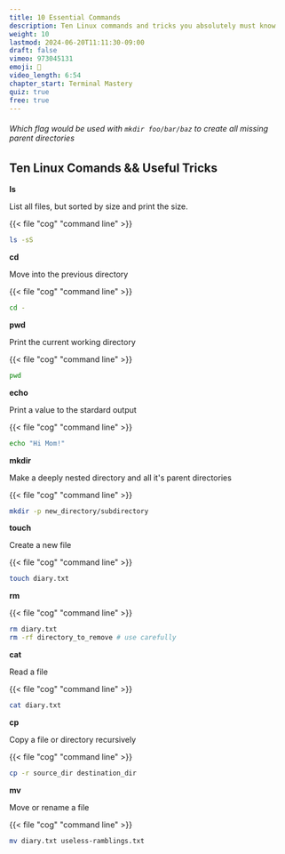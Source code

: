 ```yaml
---
title: 10 Essential Commands
description: Ten Linux commands and tricks you absolutely must know
weight: 10
lastmod: 2024-06-20T11:11:30-09:00
draft: false
vimeo: 973045131
emoji: 💪
video_length: 6:54
chapter_start: Terminal Mastery
quiz: true
free: true
---
```


<quiz-modal options="-a:-p:-r:-force" answer="-p" prize="1">
  <h6>Which flag would be used with <code>mkdir foo/bar/baz</code> to create all missing parent directories</h6>
</quiz-modal>

## Ten Linux Comands && Useful Tricks

**ls**

List all files, but sorted by size and print the size. 

{{< file "cog" "command line" >}}
```bash
ls -sS
```

**cd**

Move into the previous directory

{{< file "cog" "command line" >}}
```bash
cd -
```

**pwd**

Print the current working directory

{{< file "cog" "command line" >}}
```bash
pwd
```

**echo**

Print a value to the stardard output

{{< file "cog" "command line" >}}
```bash
echo "Hi Mom!"
```

**mkdir** 

Make a deeply nested directory and all it's parent directories

{{< file "cog" "command line" >}}
```bash
mkdir -p new_directory/subdirectory
```
**touch**

Create a new file

{{< file "cog" "command line" >}}
```bash
touch diary.txt
```
**rm**



{{< file "cog" "command line" >}}
```bash
rm diary.txt
rm -rf directory_to_remove # use carefully
```

**cat**

Read a file

{{< file "cog" "command line" >}}
```bash
cat diary.txt
```
**cp**

Copy a file or directory recursively

{{< file "cog" "command line" >}}
```bash
cp -r source_dir destination_dir
```

**mv**

Move or rename a file

{{< file "cog" "command line" >}}
```bash
mv diary.txt useless-ramblings.txt
```
